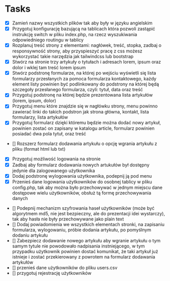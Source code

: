 # Tasks

- [x] Zamień nazwy wszystkich plików tak aby były w języku angielskim
- [x] Przygotuj konfigurację bazującą na tablicach która pozwoli zastąpić instrukcję switch w pliku index.php, na rzecz wyszukiwania odpowiedniego routingu w tablicy
- [x] Rozplanuj treść strony z elementami: nagłówek, treść, stopka, zadbaj o responsywność strony, aby przyspieszyć pracę z css możesz wykorzystać takie narzędzia jak tailwindcss lub bootstrap
- [x] Stwórz na stronie trzy artykuły o tytułach i adresach lorem, ipsum oraz dolor i wklej tam treść lorem ipsum
- [x] Stwórz podstronę formularze, na której po wejściu wyświetli się lista formularzy przesłanych za pomoca formularza kontaktowego, każdy element listy powinien być podlinkowany do podstrony na której będą szczegoły przesłanego formularza, czyli: tytuł, data oraz treść
- [x] Przygotuj podstronę na której będzie prezentowana lista artykułów (lorem, ipsum, dolor)
- [x] Przygotuj menu które znajdzie się w nagłówku strony, menu powinno zawierać linki do takich podstron jak strona główna, kontakt, lista formularzy, lista artykułów
- [x] Przygotuj formularz dzięki któremu będzie można dodać nowy artykuł, powinien zostać on zapisany w katalogu article, formularz powinien posiadać dwa pola tytuł, oraz treść
- [] Rozszerz formularz dodawania artykułu o opcję wgrania artykułu z pliku (format html lub txt)
- [x] Przygotuj możliwość logowania na stronie
- [x] Zadbaj aby formularz dodawania nowych artukułów był dostępny jedynie dla zalogowanego użytkownika
- [x] Dodaj podstronę wylogowania użytkownika, podepnij ją pod menu
- [x] Przenieś dane logowania użytkowników do osobnej tablicy w pliku config.php, tak aby można było przechowywać w jednym miejscu dane dostępowe wielu użytkowników, obsłuż tą formę przechowywania danych
- [] Podepnij mechanizm szyfrowania haseł użytkowników (może być algorytmem md5, nie jest bezpieczny, ale do prezentacji idei wystarczy), tak aby hasła nie były przechowywane jako plain text
- [] Dodaj powiadomienia we wszystkich elementach stronki, na zapisaniu formularza, wylogowaniu, próbie dodania artykułu, po pomyślnym dodaniu artykułu
- [] Zabezpiecz dodawanie nowego artykułu aby wgranie artykułu o tym samym tytule nie powodowało nadpisania instniejącego, w tym przypadku użytkownik powinien dostać komunikat, że taki artykuł już istnieje i zostać przekierowany z powrotem na formularz dodawania artykułów
- [] przenieś dane użytkowników do pliku users.csv
- [] przygotuj rejestrację użytkowników
